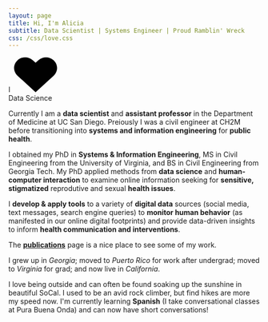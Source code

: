 ```yaml
---
layout: page
title: Hi, I'm Alicia
subtitle: Data Scientist | Systems Engineer | Proud Ramblin' Wreck
css: /css/love.css
---
```


<div class="withLove">
  <span class="alpha">I</span>
      <svg version="1.1" xmlns="http://www.w3.org/2000/svg" xmlns:xlink="http://www.w3.org/1999/xlink" x="0px" y="0px" width="92px" height="72px" viewBox="0 0 92 72" enable-background="new 0 0 92 72" xml:space="preserve" class="heart">
        <g>
          <path fill="#010101" d="M82.32,7.888c-8.359-7.671-21.91-7.671-30.271,0l-5.676,5.21l-5.678-5.21c-8.357-7.671-21.91-7.671-30.27,0 c-9.404,8.631-9.404,22.624,0,31.255l35.947,32.991L82.32,39.144C91.724,30.512,91.724,16.52,82.32,7.888z"></path>
        </g>
      </svg>
      <span class="omega"><br>Data Science </span>
</div>

<p class="about-text">
<span class="fa fa-briefcase about-icon"></span>
Currently I am a <strong>data scientist</strong> and <strong>assistant professor</strong> in the Department of Medicine at UC San Diego. Preiously I was a civil engineer at CH2M before transitioning into <strong>systems and information engineering</strong> for <strong>public health</strong>. 
</p>

<p class="about-text">
<span class="fa fa-graduation-cap about-icon"></span>
I obtained my PhD in <strong>Systems & Information Engineering</strong>, MS in Civil Engineering from the University of Virginia, and BS in Civil Engineering from Georgia Tech. My PhD applied methods from <strong>data science</strong> and <strong>human-computer interaction</strong> to examine online information seeking for <strong>sensitive, stigmatized</strong> reprodutive and sexual <strong>health issues</strong>. 
</p>

<p class="about-text">
<span class="fa fa-code about-icon"></span>
I <strong>develop & apply tools</strong> to a variety of <strong>digital data</strong> sources (social media, text messages, search engine queries) to <strong>monitor human behavior</strong> (as manifested in our online digital footprints) and provide data-driven insights to inform <strong>health communication and interventions</strong>.
</p>

<p class="about-text">
<span class="fa fa-file-text-o about-icon"></span>
The <strong><a href="/publications">publications</a></strong> page is a nice place to see some of my work. 
</p>

<p class="about-text">
<span class="fa fa-globe about-icon"></span>
I grew up in <i>Georgia</i>; moved to <i>Puerto Rico</i> for work after undergrad; moved to <i>Virginia</i> for grad; and now live in <i>California</i>.
</p>

<p class="about-text">
<span class="fa fa-heart about-icon"></span>
I love being outside and can often be found soaking up the sunshine in beautiful SoCal. I used to be an avid rock climber, but find hikes are more my speed now. I'm currently learning <strong>Spanish</strong> (I take conversational classes at Pura Buena Onda) and can now have short conversations!
</p>

